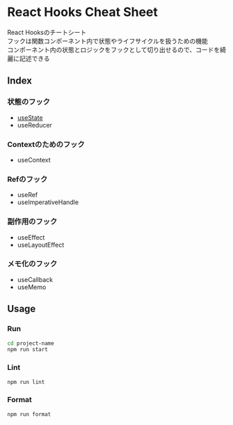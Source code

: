 # React Hooks Cheat Sheet

React Hooksのチートシート  
フックは関数コンポーネント内で状態やライフサイクルを扱うための機能  
コンポーネント内の状態とロジックをフックとして切り出せるので、コードを綺麗に記述できる

## Index

### 状態のフック

- [useState](https://github.com/superneko160/React-hooks-cheatsheet/tree/main/usestate-sample)
- useReducer

### Contextのためのフック

- useContext

### Refのフック
- useRef
- useImperativeHandle

### 副作用のフック

- useEffect
- useLayoutEffect

### メモ化のフック

- useCallback
- useMemo

## Usage

### Run

```bash
cd project-name
npm run start
```

### Lint

```bash
npm run lint
```

### Format

```bash
npm run format
```
